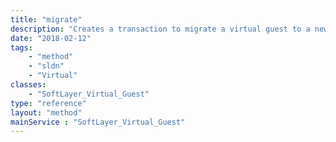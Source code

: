 ```yaml
---
title: "migrate"
description: "Creates a transaction to migrate a virtual guest to a new host. NOTE: Will only migrate if SoftLayer_Virtual_Guest property pendingMigrationFlag = true"
date: "2018-02-12"
tags:
    - "method"
    - "sldn"
    - "Virtual"
classes:
    - "SoftLayer_Virtual_Guest"
type: "reference"
layout: "method"
mainService : "SoftLayer_Virtual_Guest"
---
```

